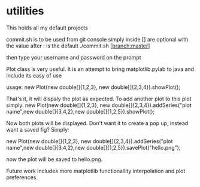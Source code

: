 # utilities
This holds all my default projects

commit.sh is to be used from git console
simply inside [] are optional with the value after : is the default
./commit.sh <comments> [<branch:master>]

then type your username and password on the prompt



Plot class is very useful.
It is an attempt to bring matplotlib.pylab to java and include its easy of use

usage:
new Plot(new double[]{1,2,3}, new double[]{2,3,4}).showPlot();

That's it, it will dispaly the plot as expected.  To add another plot to this plot simply.
new Plot(new double[]{1,2,3}, new double[]{2,3,4}).addSeries("plot name",new double[]{3,4,2},new double[]{1,2,5}).showPlot();

Now both plots will be displayed.
Don't want it to create a pop up, instead want a saved fig?
Simply:

new Plot(new double[]{1,2,3}, new double[]{2,3,4}).addSeries("plot name",new double[]{3,4,2},new double[]{1,2,5}).savePlot("hello.png");

now the plot will be saved to hello.png.

Future work includes more matplotlib functionallity interpolation and plot preferences.
